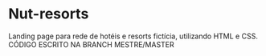 # Nut-resorts
Landing page para rede de hotéis e resorts fictícia, utilizando HTML e CSS.
CÓDIGO ESCRITO NA BRANCH MESTRE/MASTER

